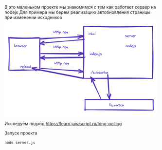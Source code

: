 В это маленьком проекте мы знакомимся с тем как работает сервер на nodejs
Для примера мы берем реализацию автобновления страницы при изменении исходников
![Схема](./docs/1.png)

Исследуем подход https://learn.javascript.ru/long-polling

Запуск проекта
```
node server.js
```
